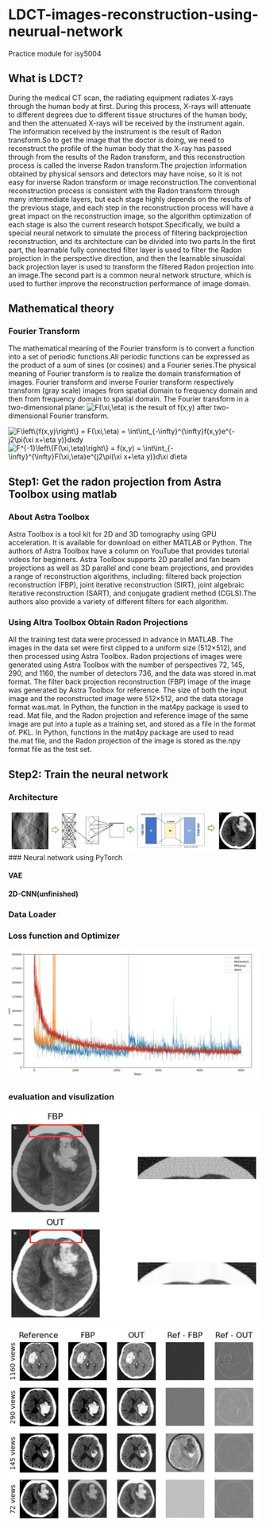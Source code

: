 # LDCT-images-reconstruction-using-neurual-network
Practice module for isy5004

## What is LDCT?
During the medical CT scan, the radiating equipment radiates X-rays through the human body at first. During this process, X-rays will attenuate to different degrees due to different tissue structures of the human body, and then the attenuated X-rays will be received by the instrument again. The information received by the instrument is the result of Radon transform.So to get the image that the doctor is doing, we need to reconstruct the profile of the human body that the X-ray has passed through from the results of the Radon transform, and this reconstruction process is called the inverse Radon transform.The projection information obtained by physical sensors and detectors may have noise, so it is not easy for inverse Radon transform or image reconstruction.The conventional reconstruction process is consistent with the Radon transform through many intermediate layers, but each stage highly depends on the results of the previous stage, and each step in the reconstruction process will have a great impact on the reconstruction image, so the algorithm optimization of each stage is also the current research hotspot.Specifically, we build a special neural network to simulate the process of filtering backprojection reconstruction, and its architecture can be divided into two parts.In the first part, the learnable fully connected filter layer is used to filter the Radon projection in the perspective direction, and then the learnable sinusoidal back projection layer is used to transform the filtered Radon projection into an image.The second part is a common neural network structure, which is used to further improve the reconstruction performance of image domain.

## Mathematical theory
### Fourier Transform
The mathematical meaning of the Fourier transform is to convert a function into a set of periodic functions.All periodic functions can be expressed as the product of a sum of sines (or cosines) and a Fourier series.The physical meaning of Fourier transform is to realize the domain transformation of images. Fourier transform and inverse Fourier transform respectively transform (gray scale) images from spatial domain to frequency domain and then from frequency domain to spatial domain.
The Fourier transform in a two-dimensional plane:
<img src="https://latex.codecogs.com/png.image?\dpi{110}&space;F(\xi,\eta)" title="F(\xi,\eta)" /> is the result of f(x,y) after two-dimensional Fourier transform.

<img src="https://latex.codecogs.com/png.image?\dpi{110}&space;F\left\{f(x,y)\right\}&space;&space;=&space;F(\xi,\eta)&space;=&space;\int\int_{-\infty}^{\infty}f(x,y)e^{-j2\pi(\xi&space;x&plus;\eta&space;y)}dxdy" title="F\left\{f(x,y)\right\} = F(\xi,\eta) = \int\int_{-\infty}^{\infty}f(x,y)e^{-j2\pi(\xi x+\eta y)}dxdy" />

<img src="https://latex.codecogs.com/png.image?\dpi{110}&space;F^{-1}\left\{F(\xi,\eta)\right\}&space;&space;=&space;f(x,y)&space;=&space;\int\int_{-\infty}^{\infty}F(\xi,\eta)e^{j2\pi(\xi&space;x&plus;\eta&space;y)}d\xi&space;d\eta" title="F^{-1}\left\{F(\xi,\eta)\right\} = f(x,y) = \int\int_{-\infty}^{\infty}F(\xi,\eta)e^{j2\pi(\xi x+\eta y)}d\xi d\eta" />


## Step1: Get the radon projection from Astra Toolbox using matlab
### About Astra Toolbox
Astra Toolbox is a tool kit for 2D and 3D tomography using GPU acceleration. It is available for download on either MATLAB or Python. The authors of Astra Toolbox have a column on YouTube that provides tutorial videos for beginners.
Astra Toolbox supports 2D parallel and fan beam projections as well as 3D parallel and cone beam projections, and provides a range of reconstruction algorithms, including: filtered back projection reconstruction (FBP), joint iterative reconstruction (SIRT), joint algebraic iterative reconstruction (SART), and conjugate gradient method (CGLS).The authors also provide a variety of different filters for each algorithm.
### Using Altra Toolbox Obtain Radon Projections
All the training test data were processed in advance in MATLAB. The images in the data set were first clipped to a uniform size (512×512), and then processed using Astra Toolbox.
Radon projections of images were generated using Astra Toolbox with the number of perspectives 72, 145, 290, and 1160, the number of detectors 736, and the data was stored in.mat format.
The filter back projection reconstruction (FBP) image of the image was generated by Astra Toolbox for reference. The size of both the input image and the reconstructed image were 512×512, and the data storage format was.mat.
In Python, the function in the mat4py package is used to read. Mat file, and the Radon projection and reference image of the same image are put into a tuple as a training set, and stored as a file in the format of. PKL.
In Python, functions in the mat4py package are used to read the.mat file, and the Radon projection of the image is stored as the.npy format file as the test set.

## Step2: Train the neural network
### Architecture
<div align=center><src="https://github.com/kiwoopu-yc/LDCT-images-reconstruction-using-neurual-network/blob/main/Pics/archi.jpg"/></div>
<center>
     <img src="https://github.com/kiwoopu-yc/LDCT-images-reconstruction-using-neurual-network/blob/main/Pics/archi.jpg"/>
</center>
### Neural network using PyTorch

#### VAE

#### 2D-CNN(unfinished)

### Data Loader

### Loss function and Optimizer


![optimizer](https://github.com/kiwoopu-yc/LDCT-images-reconstruction-using-neurual-network/blob/main/Pics/optimizers.jpg)

### evaluation and visulization

![72view](https://github.com/kiwoopu-yc/LDCT-images-reconstruction-using-neurual-network/blob/main/Pics/72view.jpg)

![optimizer](https://github.com/kiwoopu-yc/LDCT-images-reconstruction-using-neurual-network/blob/main/Pics/all.jpg)




